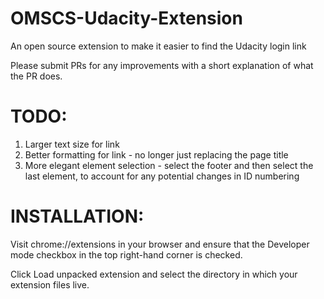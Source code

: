 # OMSCS-Udacity-Extension
An open source extension to make it easier to find the Udacity login link

Please submit PRs for any improvements with a short explanation of what the PR does.

# TODO:
1. Larger text size for link
2. Better formatting for link - no longer just replacing the page title
3. More elegant element selection - select the footer and then select the last element, to account for any potential changes in ID numbering


# INSTALLATION:
Visit chrome://extensions in your browser and ensure that the Developer mode checkbox in the top right-hand corner is checked.

Click Load unpacked extension and select the directory in which your extension files live.
